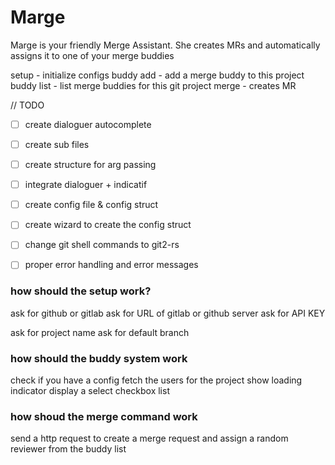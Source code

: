# Marge
Marge is your friendly Merge Assistant. She creates MRs and automatically assigns it to one of your merge buddies

setup - initialize configs
buddy add - add a merge buddy to this project
buddy list - list merge buddies for this git project
merge - creates MR

// TODO
- [ ] create dialoguer autocomplete
- [ ] create sub files
- [ ] create structure for arg passing
- [ ] integrate dialoguer + indicatif
- [ ] create config file & config struct
- [ ] create wizard to create the config struct
- [ ] change git shell commands to git2-rs
- [ ] proper error handling and error messages


### how should the setup work?
ask for github or gitlab
ask for URL of gitlab or github server
ask for API KEY

ask for project name
ask for default branch


### how should the buddy system work
check if you have a config
fetch the users for the project show loading indicator
display a select checkbox list

### how shoud the merge command work
send a http request to create a merge request and assign a random reviewer from the buddy list

